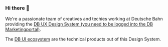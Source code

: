 ### Hi there 👋

We're a passionate team of creatives and techies working at Deutsche Bahn providing the [DB UX Design System (you need to be logged into the DB Marketingportal)](https://marketingportal.extranet.deutschebahn.com/marketingportal/Design-Anwendungen/db-ux-design-system).

The [DB UI ecosystem](https://db-ui.github.io/#en) are the technical products out of this Design System.

<!--

**Here are some ideas to get you started:**

🙋‍♀️ A short introduction - what is your organization all about?
🌈 Contribution guidelines - how can the community get involved?
👩‍💻 Useful resources - where can the community find your docs? Is there anything else the community should know?
🍿 Fun facts - what does your team eat for breakfast?
🧙 Remember, you can do mighty things with the power of [Markdown](https://docs.github.com/github/writing-on-github/getting-started-with-writing-and-formatting-on-github/basic-writing-and-formatting-syntax)
-->
